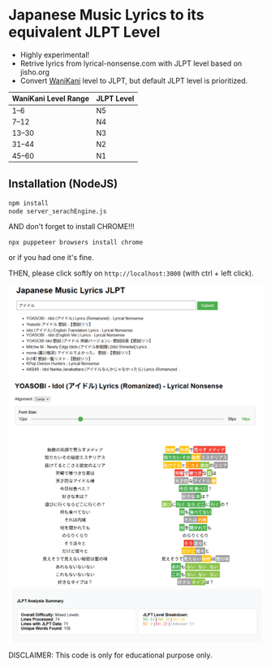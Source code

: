 # Japanese Music Lyrics to its equivalent JLPT Level
* Highly experimental!
* Retrive lyrics from lyrical-nonsense.com with JLPT level based on jisho.org
* Convert [WaniKani](https://www.wkstats.com/charts/jlpt) level to JLPT, but default JLPT level is prioritized.

| WaniKani Level Range | JLPT Level |
|-----|-----|
| 1–6 | N5 | 
| 7–12 | N4 | 
| 13–30 | N3 | 
| 31–44 | N2 | 
| 45–60 | N1 | 

## Installation (NodeJS)
```
npm install
node server_serachEngine.js
```
AND don't forget to install CHROME!!!
```
npx puppeteer browsers install chrome
```
or if you had one it's fine.

THEN, please click softly on ```http://localhost:3000``` (with ctrl + left click).

![firstimage](https://github.com/Oramaak/JP-Music-Lyrics-JLPT/blob/main/images/A-image.png?raw=true)
![firstimage](https://github.com/Oramaak/JP-Music-Lyrics-JLPT/blob/main/images/B-image.png?raw=true)
![firstimage](https://github.com/Oramaak/JP-Music-Lyrics-JLPT/blob/main/images/C-image.png?raw=true)

DISCLAIMER: This code is only for educational purpose only.
